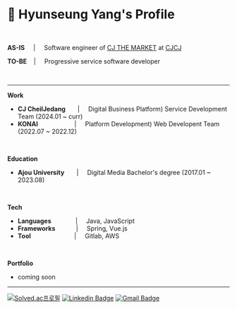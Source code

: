 # 📌 Hyunseung Yang's Profile

<br>

**AS-IS** &nbsp; &nbsp;  | &nbsp; &nbsp; Software engineer of [CJ THE MARKET](https://www.cjthemarket.com/pc/main) at [CJCJ](https://www.cj.co.kr/kr/index)

**TO-BE**&nbsp; &nbsp; | &nbsp; &nbsp; Progressive service software developer

<br>

***

**Work**
* **CJ CheilJedang** &nbsp; &nbsp; &nbsp; | &nbsp; &nbsp;  Digital Business Platform) Service Development Team (2024.01 ~ curr)
* **KONAI** &nbsp; &nbsp; &nbsp; &nbsp; &nbsp; &nbsp; &nbsp; &nbsp; &nbsp; &nbsp;   | &nbsp; &nbsp;  Platform Development) Web Developent Team (2022.07 ~ 2022.12)

<br>

**Education**
* **Ajou University** &nbsp; &nbsp; &nbsp; | &nbsp; &nbsp; Digital Media Bachelor's degree (2017.01 ~ 2023.08)

<br>

**Tech**
* **Languages** &nbsp; &nbsp; &nbsp; &nbsp; &nbsp; &nbsp; &nbsp;| &nbsp; &nbsp; Java, JavaScript
* **Frameworks**&nbsp; &nbsp; &nbsp; &nbsp; &nbsp; &nbsp; | &nbsp; &nbsp; Spring, Vue.js
* **Tool** &nbsp; &nbsp; &nbsp; &nbsp; &nbsp; &nbsp; &nbsp; &nbsp; &nbsp; &nbsp; &nbsp; &nbsp; | &nbsp; &nbsp; Gitlab, AWS

<br>

**Portfolio**
* coming soon

***

[![Solved.ac프로필](http://mazassumnida.wtf/api/mini/generate_badge?boj=dev_hsyang)](https://solved.ac/dev_hsyang)
[![Linkedin Badge](https://img.shields.io/badge/-LinkedIn-blue?style=flat-square&logo=Linkedin&logoColor=white&link=https://www.linkedin.com/in/hyunseungyang/)](https://www.linkedin.com/in/hyunseungyang/)
[![Gmail Badge](https://img.shields.io/badge/Gmail-d14836?style=flat-square&logo=Gmail&logoColor=white&link=mailto:dev.hsyang@gmail.com)](mailto:dev.hsyang@gmail.com)

